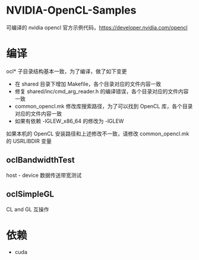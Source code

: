 # NVIDIA-OpenCL-Samples
 可编译的 nvidia opencl 官方示例代码，https://developer.nvidia.com/opencl


# 编译

ocl* 子目录结构基本一致，为了编译，做了如下变更

* 在 shared 目录下增加 Makefile，各个目录对应的文件内容一致
* 修复 shared/inc/cmd_arg_reader.h 的编译错误，各个目录对应的文件内容一致
* common_opencl.mk 修改库搜索路径，为了可以找到 OpenCL 库，各个目录对应的文件内容一致
* 如果有依赖 -lGLEW_x86_64 的修改为 -lGLEW

如果本机的 OpenCL 安装路径和上述修改不一致，请修改 common_opencl.mk 的 USRLIBDIR 变量

## oclBandwidthTest
host - device 数据传送带宽测试

## oclSimpleGL
CL and GL 互操作

# 依赖

* cuda
